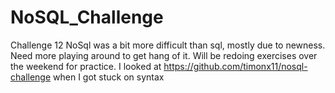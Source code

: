 # NoSQL_Challenge
Challenge 12
NoSql was a bit more difficult than sql, mostly due to newness.  Need more playing around to get hang of it.  Will be redoing exercises over the weekend for practice. I looked at https://github.com/timonx11/nosql-challenge when I got stuck on syntax 
